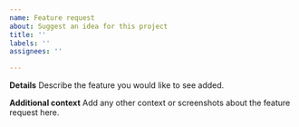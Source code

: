```yaml
---
name: Feature request
about: Suggest an idea for this project
title: ''
labels: ''
assignees: ''

---
```


**Details**
Describe the feature you would like to see added.

**Additional context**
Add any other context or screenshots about the feature request here.
